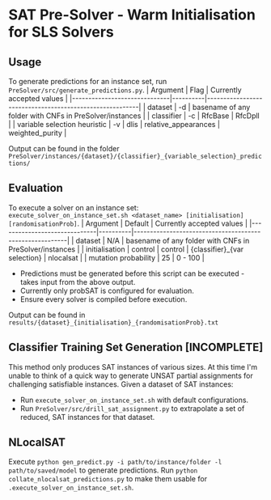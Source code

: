# SAT Pre-Solver - Warm Initialisation for SLS Solvers

## Usage
To generate predictions for an instance set, run `PreSolver/src/generate_predictions.py`.
| Argument                     | Flag     | Currently accepted values                               |
|------------------------------|----------|---------------------------------------------------------|
| dataset                      | -d       | basename of any folder with CNFs in PreSolver/instances |
| classifier                   | -c       | RfcBase \| RfcDpll                                      |
| variable selection heuristic | -v       | dlis \| relative_appearances \| weighted_purity         |

Output can be found in the folder `PreSolver/instances/{dataset}/{classifier}_{variable_selection}_predictions/`

## Evaluation
To execute a solver on an instance set:  
`execute_solver_on_instance_set.sh <dataset_name> [initialisation] [randomisationProb]`.
| Argument                     | Default  | Currently accepted values                               |
|------------------------------|----------|---------------------------------------------------------|
| dataset                      | N/A      | basename of any folder with CNFs in PreSolver/instances |
| initialisation               | control  | control \| {classifier}_{var selection} \| nlocalsat    |
| mutation probability         | 25       | 0 - 100                                                 |

* Predictions must be generated before this script can be executed - takes input from the above output.  
* Currently only probSAT is configured for evaluation.  
* Ensure every solver is compiled before execution.

Output can be found in `results/{dataset}_{initialisation}_{randomisationProb}.txt`

## Classifier Training Set Generation [INCOMPLETE]
This method only produces SAT instances of various sizes. At this time I'm unable to think of a quick way to generate UNSAT partial assignments for challenging satisfiable instances.
Given a dataset of SAT instances:
- Run `execute_solver_on_instance_set.sh` with default configurations.
- Run `PreSolver/src/drill_sat_assignment.py` to extrapolate a set of reduced, SAT instances for that dataset.

## NLocalSAT
Execute `python gen_predict.py -i path/to/instance/folder -l path/to/saved/model` to generate predictions.
Run `python collate_nlocalsat_predictions.py` to make them usable for `.execute_solver_on_instance_set.sh`.
